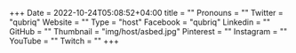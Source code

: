 +++
Date = 2022-10-24T05:08:52+04:00
title = ""
Pronouns = ""
Twitter = "qubriq"
Website = ""
Type = "host"
Facebook = "qubriq"
Linkedin = ""
GitHub = ""
Thumbnail = "img/host/asbed.jpg"
Pinterest = ""
Instagram = ""
YouTube = ""
Twitch = ""
+++
